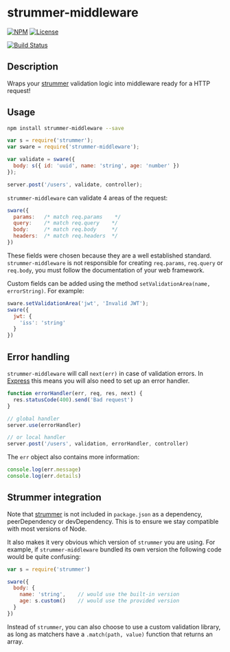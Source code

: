 # strummer-middleware

[![NPM](http://img.shields.io/npm/v/strummer-middleware.svg?style=flat-square)](https://npmjs.org/package/strummer-middleware)
[![License](http://img.shields.io/npm/l/node-strummer-middleware.svg?style=flat-square)](https://github.com/TabDigital/node-strummer-middleware)

[![Build Status](https://travis-ci.com/TabDigital/node-strummer-middleware.svg?token=RfpP7WAYQqnR4gnFRm4r&branch=master)](https://travis-ci.com/TabDigital/node-strummer-middleware)

## Description

Wraps your [strummer](https://github.com/TabDigital/strummer) validation logic into middleware ready for a HTTP request!

## Usage

```bash
npm install strummer-middleware --save
```

```js
var s = require('strummer');
var sware = require('strummer-middleware');

var validate = sware({
  body: s({ id: 'uuid', name: 'string', age: 'number' })
});

server.post('/users', validate, controller);
```

`strummer-middleware` can validate 4 areas of the request:

```js
sware({
  params:   /* match req.params    */
  query:    /* match req.query    */
  body:     /* match req.body     */
  headers:  /* match req.headers  */
})
```

These fields were chosen because they are a well established standard. `strummer-middleware` is not responsible for creating `req.params`, `req.query` or `req.body`, you must follow the documentation of your web framework.

Custom fields can be added using the method `setValidationArea(name, errorString)`. For example:

```js
sware.setValidationArea('jwt', 'Invalid JWT');
sware({
  jwt: {
    'iss': 'string'
  }
})
```

## Error handling

`strummer-middleware` will call `next(err)` in case of validation errors.
In [Express](http://expressjs.com/) this means you will also need to set up an error handler.

```js
function errorHandler(err, req, res, next) {
  res.statusCode(400).send('Bad request')
}

// global handler
server.use(errorHandler)

// or local handler
server.post('/users', validation, errorHandler, controller)
```

The `err` object also contains more information:

```js
console.log(err.message)
console.log(err.details)
```

## Strummer integration

Note that [strummer](https://github.com/TabDigital/strummer) is not included in `package.json` as a dependency, peerDependency or devDependency. This is to ensure we stay compatible with most versions of Node.

It also makes it very obvious which version of `strummer` you are using. For example, if `strummer-middleware` bundled its own version the following code would be quite confusing:

```js
var s = require('strummer')

sware({
  body: {
    name: 'string',    // would use the built-in version
    age: s.custom()    // would use the provided version
  }
})
```

Instead of `strummer`, you can also choose to use a custom validation library,
as long as matchers have a `.match(path, value)` function that returns an array.
